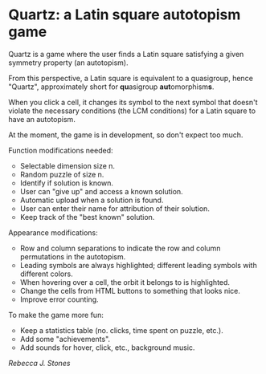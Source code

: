 # Quartz: a Latin square autotopism game

Quartz is a game where the user finds a Latin square satisfying a given symmetry property (an autotopism).

From this perspective, a Latin square is equivalent to a quasigroup, hence "Quartz", approximately short for <b>qu</b>asigroup <b>aut</b>omorphism<b>s</b>.

When you click a cell, it changes its symbol to the next symbol that doesn't violate the necessary conditions (the LCM conditions) for a Latin square to have an autotopism.

At the moment, the game is in development, so don't expect too much.

Function modifications needed:

<ul style="list-style-type:circle">
  <li>Selectable dimension size n.</li>
  <li>Random puzzle of size n.</li>
  <li>Identify if solution is known.</li>
  <li>User can "give up" and access a known solution.</li>
  <li>Automatic upload when a solution is found.</li>
  <li>User can enter their name for attribution of their solution.</li>
  <li>Keep track of the "best known" solution.</li>
</ul>

Appearance modifications:

<ul style="list-style-type:circle">
  <li>Row and column separations to indicate the row and column permutations in the autotopism.</li>
  <li>Leading symbols are always highlighted; different leading symbols with different colors.</li>
  <li>When hovering over a cell, the orbit it belongs to is highlighted.</li>
  <li>Change the cells from HTML buttons to something that looks nice.</li>
  <li>Improve error counting.</li>
</ul>

To make the game more fun:

<ul style="list-style-type:circle">
  <li>Keep a statistics table (no. clicks, time spent on puzzle, etc.).</li>
  <li>Add some "achievements".</li>
  <li>Add sounds for hover, click, etc., background music.</li>
</ul>

<i>Rebecca J. Stones</i>
